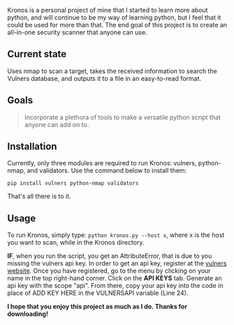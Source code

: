 Kronos is a personal project of mine that I started to learn more about python, and will continue to be my way of learning python, but I feel that it could be used for more than that.
The end goal of this project is to create an all-in-one security scanner that anyone can use.

## Current state

Uses nmap to scan a target, takes the received information to search the Vulners database, and outputs it to a file in an easy-to-read format.

## Goals

> Incorporate a plethora of tools to make a versatile python script that anyone can add on to.

## Installation

Currently, only three modules are required to run Kronos: vulners, python-nmap, and validators. 
Use the command below to install them:

```pip install vulners python-nmap validators```

That's all there is to it.

## Usage

To run Kronos, simply type: `python kronos.py --host x`, where x is the host you want to scan, while in the Kronos directory.

**IF**, when you run the script, you get an AttributeError, that is due to you missing the vulners api key.
In order to get an api key, register at the [vulners website](https://vulners.com). 
Once you have registered, go to the menu by clicking on your name in the top right-hand corner. 
Click on the **API KEYS** tab. Generate an api key with the scope "api".
From there, copy your api key into the code in place of ADD KEY HERE in the VULNERSAPI variable (Line 24).

**I hope that you enjoy this project as much as I do. Thanks for downloading!**
